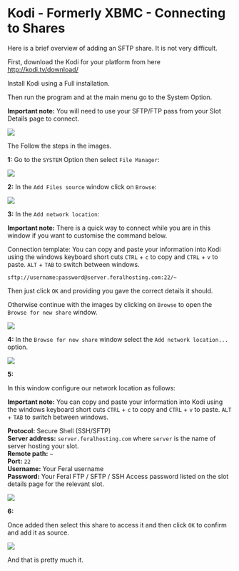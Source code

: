 Kodi - Formerly XBMC - Connecting to Shares
===========================================

Here is a brief overview of adding an SFTP share. It is not very difficult.  
  
First, download the Kodi for your platform from here <http://kodi.tv/download/>  
  
Install Kodi using a Full installation.  
  
Then run the program and at the main menu go to the System Option.  
  
**Important note:** You will need to use your SFTP/FTP pass from your Slot Details page to connect.  
  
![](https://raw.github.com/feralhosting/feralfilehosting/master/Feral%20Wiki/General/Your%20Feral%20slot%20is%20active%20-%20Part%201%20-%20The%20Account%20Manager/02%20slot%20detail%201.png)  
  
The Follow the steps in the images.  
  
**1:** Go to the `SYSTEM` Option then select `File Manager`:  
  
![](https://raw.githubusercontent.com/feralhosting/feralfilehosting/master/Feral%20Wiki/Other%20software/Kodi%20-%20Formerly%20XBMC%20-%20Connecting%20to%20Shares/1.png)  
  
**2:** In the `Add Files source` window click on `Browse`:  
  
![](https://raw.githubusercontent.com/feralhosting/feralfilehosting/master/Feral%20Wiki/Other%20software/Kodi%20-%20Formerly%20XBMC%20-%20Connecting%20to%20Shares/2.png)  
  
**3:** In the `Add network location`:  
  
**Important note:** There is a quick way to connect while you are in this window if you want to customise the command below.  
  
Connection template: You can copy and paste your information into Kodi using the windows keyboard short cuts `CTRL` + `c` to copy and `CTRL` + `v` to paste. `ALT` + `TAB` to switch between windows.  
  

    sftp://username:password@server.feralhosting.com:22/~

  
Then just click `OK` and providing you gave the correct details it should.  
  
Otherwise continue with the images by clicking on `Browse` to open the `Browse for new share` window.  
  
![](https://raw.githubusercontent.com/feralhosting/feralfilehosting/master/Feral%20Wiki/Other%20software/Kodi%20-%20Formerly%20XBMC%20-%20Connecting%20to%20Shares/3.png)  
  
**4:** In the `Browse for new share` window select the `Add network location...` option.  
  
![](https://raw.githubusercontent.com/feralhosting/feralfilehosting/master/Feral%20Wiki/Other%20software/Kodi%20-%20Formerly%20XBMC%20-%20Connecting%20to%20Shares/4.png)  
  
**5:**  
  
In this window configure our network location as follows:  
  
**Important note:** You can copy and paste your information into Kodi using the windows keyboard short cuts `CTRL` + `c` to copy and `CTRL` + `v` to paste. `ALT` + `TAB` to switch between windows.  
  
**Protocol:** Secure Shell (SSH/SFTP)  
**Server address:** `server.feralhosting.com` where `server` is the name of server hosting your slot.  
**Remote path:** `~`  
**Port:** `22`  
**Username:** Your Feral username  
**Password:** Your Feral FTP / SFTP / SSH Access password listed on the slot details page for the relevant slot.  
  
![](https://raw.githubusercontent.com/feralhosting/feralfilehosting/master/Feral%20Wiki/Other%20software/Kodi%20-%20Formerly%20XBMC%20-%20Connecting%20to%20Shares/5.png)  
  
**6:**  
  
Once added then select this share to access it and then click `OK` to confirm and add it as source.  
  
![](https://raw.githubusercontent.com/feralhosting/feralfilehosting/master/Feral%20Wiki/Other%20software/Kodi%20-%20Formerly%20XBMC%20-%20Connecting%20to%20Shares/6.png)  
  
And that is pretty much it.  
  

